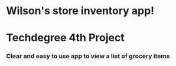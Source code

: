 # Wilson's store inventory app!

<h1>Techdegree 4th Project</h1>
<h3> Clear and easy to use app to view a list of grocery items
